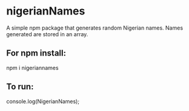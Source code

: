# nigerianNames

A simple npm package that generates random Nigerian names. Names generated are stored in an array.

## For npm install:
npm i nigeriannames

## To run:
console.log(NigerianNames);

